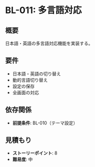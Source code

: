 # BL-011: 多言語対応

## 概要
日本語・英語の多言語対応機能を実装する。

## 要件
- 日本語・英語の切り替え
- 動的言語切り替え
- 設定の保存
- 全画面の対応

## 依存関係
- **前提条件**: BL-010（テーマ設定）

## 見積もり
- **ストーリーポイント**: 8
- **難易度**: 中